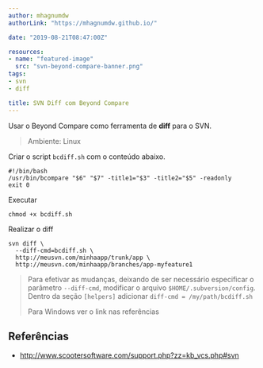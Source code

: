 ```yaml
---
author: mhagnumdw
authorLink: "https://mhagnumdw.github.io/"

date: "2019-08-21T08:47:00Z"

resources:
- name: "featured-image"
  src: "svn-beyond-compare-banner.png"
tags:
- svn
- diff

title: SVN Diff com Beyond Compare
---
```


Usar o Beyond Compare como ferramenta de **diff** para o SVN.

<!--more-->

> Ambiente: Linux

Criar o script `bcdiff.sh` com o conteúdo abaixo.

```shell
#!/bin/bash
/usr/bin/bcompare "$6" "$7" -title1="$3" -title2="$5" -readonly
exit 0
```

Executar

```shell
chmod +x bcdiff.sh
```

Realizar o diff

```shell
svn diff \
  --diff-cmd=bcdiff.sh \
  http://meusvn.com/minhaapp/trunk/app \
  http://meusvn.com/minhaapp/branches/app-myfeature1
```

> Para efetivar as mudanças, deixando de ser necessário especificar o parâmetro `--diff-cmd`, modificar o arquivo `$HOME/.subversion/config`. Dentro da seção `[helpers]` adicionar `diff-cmd = /my/path/bcdiff.sh`
>
> Para Windows ver o link nas referências

## Referências

- <http://www.scootersoftware.com/support.php?zz=kb_vcs.php#svn>
